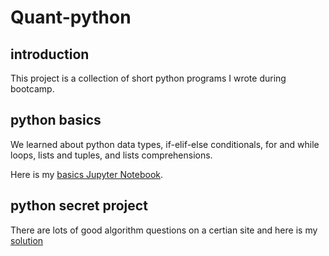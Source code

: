 # Quant-python

## introduction
This project is a collection of short python programs I wrote during bootcamp.

## python basics
We learned about python data types, if-elif-else conditionals, for and while loops, lists and tuples, and lists comprehensions.

Here is my [basics Jupyter Notebook](https://github.com/EstherZhu/Quant-python/blob/master/python-basics-notebook-empty.ipynb).

## python secret project
There are lots of good algorithm questions on a certian site and here is my [solution](https://github.com/EstherZhu/Quant-python/blob/master/python-secret-notebook.ipynb)

